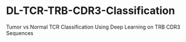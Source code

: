 # DL-TCR-TRB-CDR3-Classification
Tumor vs Normal TCR Classification Using Deep Learning on TRB CDR3 Sequences
